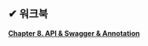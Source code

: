 ## ✔ 워크북
**[Chapter 8. API & Swagger & Annotation](https://sweltering-diadem-a68.notion.site/Chapter-8-API-Swagger-Annotation-1f955b9ff8dd80079ad1e3e5570eee64)**

